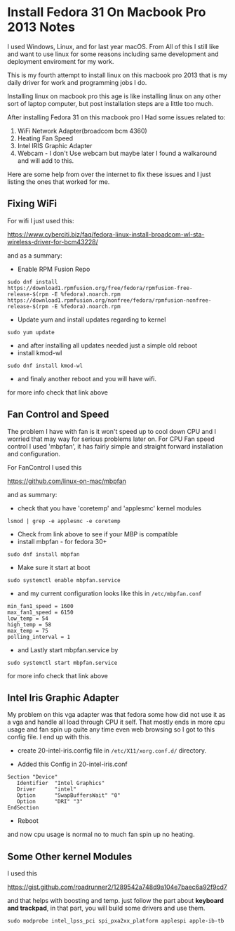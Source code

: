 # Install Fedora 31 On Macbook Pro 2013 Notes

I used Windows, Linux, and for last year macOS.
From All of this I still like and want to use linux for some reasons including 
same development and deployment enviroment for my work.

This is my fourth attempt to install linux on this macbook pro 2013 that is my daily driver for work and programming jobs I do.

Installing linux on macbook pro this age is like installing linux on any other sort of laptop computer, but post installation steps are a little too much.

After installing Fedora 31 on this macbook pro I Had some issues related to:
1. WiFi Network Adapter(broadcom bcm 4360)
2. Heating Fan Speed
3. Intel IRIS Graphic Adapter
4. Webcam - I don't Use webcam but maybe later I found a walkaround and will add to this.


Here are some help from over the internet to fix these issues and I just listing the ones that worked for me.

## Fixing WiFi
For wifi I just used this:

https://www.cyberciti.biz/faq/fedora-linux-install-broadcom-wl-sta-wireless-driver-for-bcm43228/

and as a summary:

* Enable RPM Fusion Repo

```
sudo dnf install https://download1.rpmfusion.org/free/fedora/rpmfusion-free-release-$(rpm -E %fedora).noarch.rpm https://download1.rpmfusion.org/nonfree/fedora/rpmfusion-nonfree-release-$(rpm -E %fedora).noarch.rpm
```
* Update yum and install updates regarding to kernel
```
sudo yum update
```
* and after installing all updates needed just a simple old reboot
* install kmod-wl
```
sudo dnf install kmod-wl
```
* and finaly another reboot and you will have wifi.

for more info check that link above



## Fan Control and Speed
The problem I have with fan is it won't speed up to cool down CPU and I worried that may way for serious problems later on. For CPU Fan speed control I used 'mbpfan', it has fairly simple and straight forward installation and configuration.

For FanControl I used this

https://github.com/linux-on-mac/mbpfan

and as summary:
* check that you have 'coretemp' and 'applesmc' kernel modules 
```
lsmod | grep -e applesmc -e coretemp
```
* Check from link above to see if your MBP is compatible
* install mbpfan - for fedora 30+
```
sudo dnf install mbpfan
```
* Make sure it start at boot 
```
sudo systemctl enable mbpfan.service
```
* and my current configuration looks like this in ```/etc/mbpfan.conf```
```
min_fan1_speed = 1600
max_fan1_speed = 6150
low_temp = 54
high_temp = 58
max_temp = 75
polling_interval = 1
```
* and Lastly start mbpfan.service by
```
sudo systemctl start mbpfan.service
```
for more info check that link above


## Intel Iris Graphic Adapter

My problem on this vga adapter was that fedora some how did not use it as a vga and handle all load through CPU it self. That mostly ends in more cpu usage and fan spin up quite any time even web browsing so I got to this config file.
I end up with this.
* create 20-intel-iris.config file in ```/etc/X11/xorg.conf.d/``` directory.

* Added this Config in 20-intel-iris.conf
```
Section "Device"
   Identifier  "Intel Graphics"
   Driver      "intel"
   Option      "SwapBuffersWait" "0"
   Option      "DRI" "3"
EndSection
```
* Reboot

and now cpu usage is normal no to much fan spin up no heating.

## Some Other kernel Modules
I used this 

https://gist.github.com/roadrunner2/1289542a748d9a104e7baec6a92f9cd7

and that helps with boosting and temp.
just follow the part about **keyboard and trackpad**, in that part, you will build some drivers and use them.
```
sudo modprobe intel_lpss_pci spi_pxa2xx_platform applespi apple-ib-tb
```